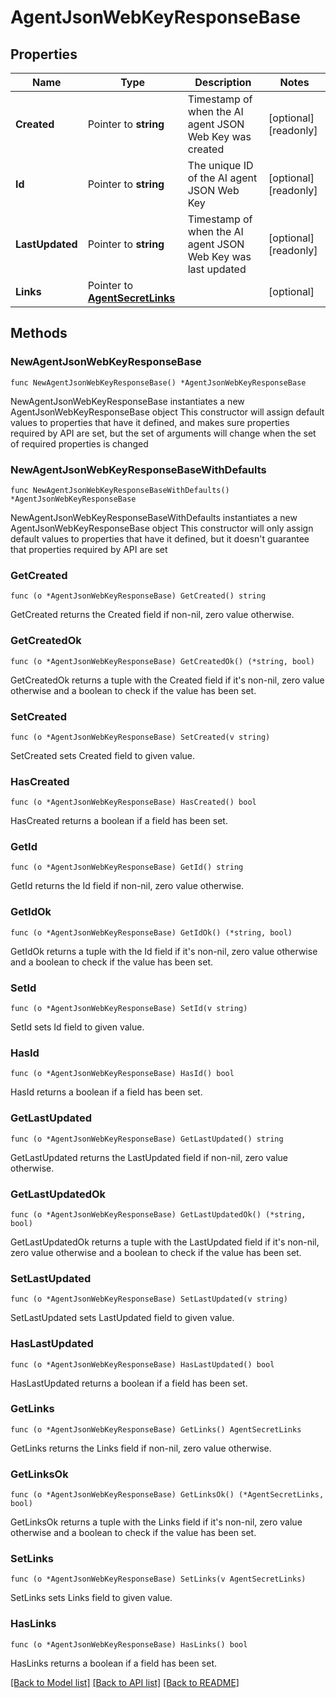 # AgentJsonWebKeyResponseBase

## Properties

Name | Type | Description | Notes
------------ | ------------- | ------------- | -------------
**Created** | Pointer to **string** | Timestamp of when the AI agent JSON Web Key was created | [optional] [readonly] 
**Id** | Pointer to **string** | The unique ID of the AI agent JSON Web Key | [optional] [readonly] 
**LastUpdated** | Pointer to **string** | Timestamp of when the AI agent JSON Web Key was last updated | [optional] [readonly] 
**Links** | Pointer to [**AgentSecretLinks**](AgentSecretLinks.md) |  | [optional] 

## Methods

### NewAgentJsonWebKeyResponseBase

`func NewAgentJsonWebKeyResponseBase() *AgentJsonWebKeyResponseBase`

NewAgentJsonWebKeyResponseBase instantiates a new AgentJsonWebKeyResponseBase object
This constructor will assign default values to properties that have it defined,
and makes sure properties required by API are set, but the set of arguments
will change when the set of required properties is changed

### NewAgentJsonWebKeyResponseBaseWithDefaults

`func NewAgentJsonWebKeyResponseBaseWithDefaults() *AgentJsonWebKeyResponseBase`

NewAgentJsonWebKeyResponseBaseWithDefaults instantiates a new AgentJsonWebKeyResponseBase object
This constructor will only assign default values to properties that have it defined,
but it doesn't guarantee that properties required by API are set

### GetCreated

`func (o *AgentJsonWebKeyResponseBase) GetCreated() string`

GetCreated returns the Created field if non-nil, zero value otherwise.

### GetCreatedOk

`func (o *AgentJsonWebKeyResponseBase) GetCreatedOk() (*string, bool)`

GetCreatedOk returns a tuple with the Created field if it's non-nil, zero value otherwise
and a boolean to check if the value has been set.

### SetCreated

`func (o *AgentJsonWebKeyResponseBase) SetCreated(v string)`

SetCreated sets Created field to given value.

### HasCreated

`func (o *AgentJsonWebKeyResponseBase) HasCreated() bool`

HasCreated returns a boolean if a field has been set.

### GetId

`func (o *AgentJsonWebKeyResponseBase) GetId() string`

GetId returns the Id field if non-nil, zero value otherwise.

### GetIdOk

`func (o *AgentJsonWebKeyResponseBase) GetIdOk() (*string, bool)`

GetIdOk returns a tuple with the Id field if it's non-nil, zero value otherwise
and a boolean to check if the value has been set.

### SetId

`func (o *AgentJsonWebKeyResponseBase) SetId(v string)`

SetId sets Id field to given value.

### HasId

`func (o *AgentJsonWebKeyResponseBase) HasId() bool`

HasId returns a boolean if a field has been set.

### GetLastUpdated

`func (o *AgentJsonWebKeyResponseBase) GetLastUpdated() string`

GetLastUpdated returns the LastUpdated field if non-nil, zero value otherwise.

### GetLastUpdatedOk

`func (o *AgentJsonWebKeyResponseBase) GetLastUpdatedOk() (*string, bool)`

GetLastUpdatedOk returns a tuple with the LastUpdated field if it's non-nil, zero value otherwise
and a boolean to check if the value has been set.

### SetLastUpdated

`func (o *AgentJsonWebKeyResponseBase) SetLastUpdated(v string)`

SetLastUpdated sets LastUpdated field to given value.

### HasLastUpdated

`func (o *AgentJsonWebKeyResponseBase) HasLastUpdated() bool`

HasLastUpdated returns a boolean if a field has been set.

### GetLinks

`func (o *AgentJsonWebKeyResponseBase) GetLinks() AgentSecretLinks`

GetLinks returns the Links field if non-nil, zero value otherwise.

### GetLinksOk

`func (o *AgentJsonWebKeyResponseBase) GetLinksOk() (*AgentSecretLinks, bool)`

GetLinksOk returns a tuple with the Links field if it's non-nil, zero value otherwise
and a boolean to check if the value has been set.

### SetLinks

`func (o *AgentJsonWebKeyResponseBase) SetLinks(v AgentSecretLinks)`

SetLinks sets Links field to given value.

### HasLinks

`func (o *AgentJsonWebKeyResponseBase) HasLinks() bool`

HasLinks returns a boolean if a field has been set.


[[Back to Model list]](../README.md#documentation-for-models) [[Back to API list]](../README.md#documentation-for-api-endpoints) [[Back to README]](../README.md)


